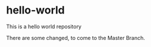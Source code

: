 # hello-world
This is a hello world repository

There are some changed, to come to the Master Branch.
